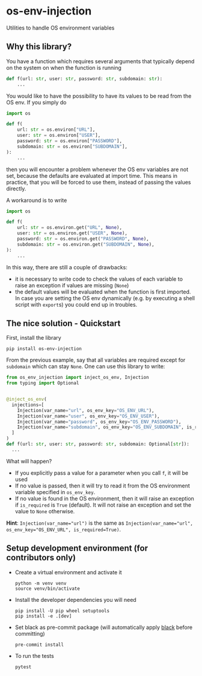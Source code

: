 # os-env-injection
Utilities to handle OS environment variables

## Why this library?

You have a function which requires several arguments that typically depend on the system on when the function is running
```python
def f(url: str, user: str, password: str, subdomain: str):
    ...
```

You would like to have the possibility to have its values to be read from the OS env.
If you simply do
```python
import os

def f(
    url: str = os.environ["URL"],
    user: str = os.environ["USER"],
    password: str = os.environ["PASSWORD"],
    subdomain: str = os.environ["SUBDOMAIN"],
):
    ...
```
then you will encounter a problem whenever the OS env variables are not set, because the defaults are evaluated at import time.
This means in practice, that you will be forced to use them, instead of passing the values directly.

A workaround is to write
```python
import os

def f(
    url: str = os.environ.get("URL", None),
    user: str = os.environ.get("USER", None),
    password: str = os.environ.get("PASSWORD", None),
    subdomain: str = os.environ.get("SUBDOMAIN", None),
):
    ...
```
In this way, there are still a couple of drawbacks:
* it is necessary to write code to check the values of each variable to raise an exception if values are missing (`None`)
* the default values will be evaluated when the function is first imported.   
  In case you are setting the OS env dynamically (e.g. by executing a shell script with `export`s) you could end up in troubles.



## The nice solution - Quickstart

First, install the library
```shell
pip install os-env-injection
```

From the previous example, say that all variables are required except for `subdomain` which can stay `None`.
One can use this library to write:

```python
from os_env_injection import inject_os_env, Injection
from typing import Optional


@inject_os_env(
  injections=[
    Injection(var_name="url", os_env_key="OS_ENV_URL"),
    Injection(var_name="user", os_env_key="OS_ENV_USER"),
    Injection(var_name="password", os_env_key="OS_ENV_PASSWORD"),
    Injection(var_name="subdomain", os_env_key="OS_ENV_SUBDOMAIN", is_required=False),
  ]
)
def f(url: str, user: str, password: str, subdomain: Optional[str]):
  ...
```

What will happen?
* If you explicitly pass a value for a parameter when you call `f`, it will be used
* If no value is passed, then it will try to read it from the OS environment variable specified in `os_env_key`. 
* If no value is found in the OS environment, then it will raise an exception if `is_required` is `True` (default).
  It will not raise an exception and set the value to `None` otherwise.

**Hint**: `Injection(var_name="url")` is the same as `Injection(var_name="url", os_env_key="OS_ENV_URL", is_required=True)`.


## Setup development environment (for contributors only)

* Create a virtual environment and activate it
  ```shell
  python -m venv venv
  source venv/bin/activate
  ```

* Install the developer dependencies you will need
  ```shell
  pip install -U pip wheel setuptools
  pip install -e .[dev]
  ```
  
* Set black as pre-commit package (will automatically apply [black](https://github.com/psf/black) before committing)
  ```shell
  pre-commit install
  ```
  
* To run the tests
  ```shell
  pytest
  ```
